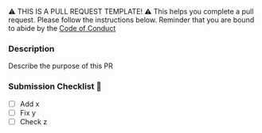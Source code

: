 :warning: THIS IS A PULL REQUEST TEMPLATE! :warning: This helps you complete a pull request. Please follow the instructions below. Reminder that you are bound to abide by the [Code of Conduct](./CODE_OF_CONDUCT.md)

### Description

Describe the purpose of this PR

### Submission Checklist :pencil:

- [ ] Add x
- [ ] Fix y
- [ ] Check z
